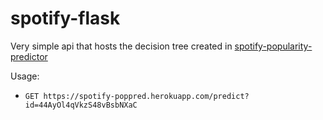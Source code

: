 # spotify-flask

Very simple api that hosts the decision tree created in [spotify-popularity-predictor](github.com/thebenjhoward/spotify-popularity-predictor)

Usage: 
- `GET https://spotify-poppred.herokuapp.com/predict?id=44AyOl4qVkzS48vBsbNXaC`